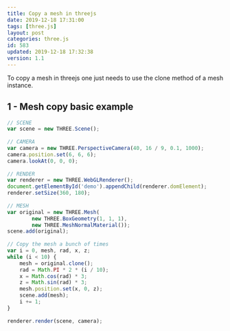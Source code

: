 ```yaml
---
title: Copy a mesh in threejs
date: 2019-12-18 17:31:00
tags: [three.js]
layout: post
categories: three.js
id: 583
updated: 2019-12-18 17:32:38
version: 1.1
---
```


To copy a mesh in threejs one just needs to use the clone method of a mesh instance.

<!-- more -->

## 1 - Mesh copy basic example

```js
// SCENE
var scene = new THREE.Scene();
 
// CAMERA
var camera = new THREE.PerspectiveCamera(40, 16 / 9, 0.1, 1000);
camera.position.set(6, 6, 6);
camera.lookAt(0, 0, 0);
 
// RENDER
var renderer = new THREE.WebGLRenderer();
document.getElementById('demo').appendChild(renderer.domElement);
renderer.setSize(360, 180);
 
// MESH
var original = new THREE.Mesh(
        new THREE.BoxGeometry(1, 1, 1),
        new THREE.MeshNormalMaterial());
scene.add(original);
 
// Copy the mesh a bunch of times
var i = 0, mesh, rad, x, z;
while (i < 10) {
    mesh = original.clone();
    rad = Math.PI * 2 * (i / 10);
    x = Math.cos(rad) * 3;
    z = Math.sin(rad) * 3;
    mesh.position.set(x, 0, z);
    scene.add(mesh);
    i += 1;
}
 
renderer.render(scene, camera);
```